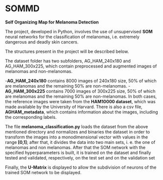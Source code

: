# SOMMD
**Self Organizing Map for Melanoma Detection**

The project, developed in Python, involves the use of unsupervised **SOM** neural networks for the classification of melanomas, i.e. extremely dangerous and deadly skin cancers.

The structures present in the project will be described below.

The dataset folder has two subfolders, AG_HAM_240x180 and AG_HAM_300x225, which contain preprocessed and augmented images of melanomas and non-melanomas.

-**AG_HAM_240x180** contains 8000 images of 240x180 size, 50% of which are melanomas and the remaining 50% are non-melanomas.
-**AG_HAM_300x225** contains 7000 images of 300x225 size, 50% of which are melanomas and the remaining 50% are non-melanomas.
In both cases, the reference images were taken from the **HAM10000 dataset**, which was made available by the University of Harvard.
There is also a csv file, **AGHAM_metadata**, which contains information about the images, including the corresponding labels.

The file **melanoma_classification.py** loads the dataset from the above mentioned directory and normalizes and binaries the dataset in order to transform the images into a monodimensional vector with values in the range **[0,1]**; after that, it divides the data into two main sets,  i. e. the one of melanomas and non melanomas.
After that the SOM network with the specified hyperparameters is built, it is trained on the dataset and finally tested and validated, respectively, on the test set and on the validation set

Finally, the **U-Matrix** is displayed to allow the subdivision of neurons of the trained SOM network to be displayed.
